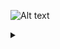 ![Alt text](https://g.gravizo.com/source/custom_mark10?https%3A%2F%2Fraw.githubusercontent.com%2freakhill%2Fsteve%2Fmaster%2FREADME.md)
<details> 
<summary></summary>
custom_mark10
digraph steve {
	rankdir=LR;
	size="8,5"
	node [shape = doublecircle]; Neutral PKB LWV RMV ALB SWY DCK FLK Down;
	node [shape = circle];
	Neutral -> PKB [ label = "f3+4" ];
    Neutral -> LWV [ label = "3" ];
    Neutral -> RWV [ label = "4" ];
    Neutral -> ALB [ label = "3+4" ];
    Neutral -> SWY [ label = "b3 or b4" ];
    Neutral -> DCK [ label = "f3 or f4" ];
    Neutral -> FLK [ label = "b3+4" ];
    Neutral -> b1;
    b1 -> FLK [ label = "b" ];
}
</details>
